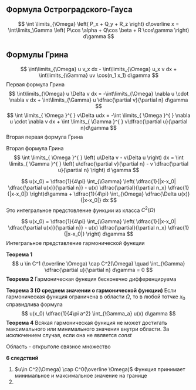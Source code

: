 ## Формула Остроградского-Гауса
$$
\int \limits_{\Omega} \left( P_x + Q_y + R_z \right) d\overline x = \int\limits_\Gamma \left( P\cos \alpha + Q\cos \beta + R \cos\gamma \right) d\gamma
$$
## Формулы Грина
$$
\int\limits_{\Omega} u v_x dx - \int\limits_{\Omega} u_x v dx + \int\limits_{\Gamma} uv \cos(n_1 x_1) d\gamma
$$
Первая формула Грина
$$
\int\limits_{\Omega} u \Delta v dx = -\int\limits_{\Omega} \nabla u \cdot \nabla v dx + \int\limits_{\Gamma} u \dfrac{\partial v}{\partial n} d\gamma
$$
$$
\int \limits_{ \Omega }^{  } v\Delta udx = -\int \limits_{ \Omega }^{  } \nabla u \cdot \nabla v dx + \int \limits_{ \Gamma }^{  } v\dfrac{\partial u}{\partial n}d\gamma
$$
Вторая первая формула Грина

Вторая формула Грина
$$
\int \limits_{ \Omega }^{  } \left( u\Delta v - v\Delta u \right) dx = \int \limits_{ \Gamma }^{  } \left( u\dfrac{\partial v}{\partial n} - v \dfrac{\partial u}{\partial n} \right) d \gamma
$$

$$
u(x_0) = \dfrac{1}{4\pi} \int_{\Gamma} \left( \dfrac{1}{|x-x_0| \dfrac{\partial u(x)}{\partial n}} - u(x) \dfrac{\partial}{\partial n_x} \dfrac{1}{|x-x_0|} 
\right)d\gamma + \dfrac{1}{4\pi} \int_{\Omega} \dfrac{\Delta u(x)}{|x-x_0|} dx
$$
Это интегральное предстовление функции из класса $C^2(\Omega)$

$$
u(x_0) = \dfrac{1}{4\pi} \int_{\Gamma} \left( \dfrac{1}{|x-x_0| \dfrac{\partial u(x)}{\partial n}} - u(x) \dfrac{\partial}{\partial n_x} \dfrac{1}{|x-x_0|} \right) d\gamma
$$
Интегральное представление гармонической функции

**Теорема 1**
$$
u \in C^1 (\overline \Omega) \cap C^2(\Omega) \quad \int_{\Gamma} \dfrac{\partial u}{\partial n} d\gamma = 0
$$
**Теорема 2**
Гармоническая функция бесконечно дифференцируема

**Теорема 3 (О среднем значении о гармонической функции)**
Если гармоническая функция ограничена в области $\Omega$, то в любой тотчке $x_0$ справидлива формула
$$
u(x_0) \dfrac{1}{4\pi a^2} \int_{\Gamma_a} u(x) d\gamma
$$
**Теорема 4**
Всякая гармоническая функция не может достигать максимального или минимального значения внутри области. За исключением случая, если она не является $const$


Область - открытоле связное множество

**6 следствий**
  1. $u\in C^2(\Omega) \cap C^0(\overline \Omega)$
     Функция принимает минимальное и максимальное значение на границе
2. 
